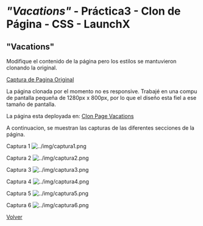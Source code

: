 # ***"Vacations"*** - Práctica3 - Clon de Página - CSS - LaunchX

## "Vacations" 

Modifique el contenido de la página pero los estilos se mantuvieron clonando la original.

[Captura de Pagina Original](https://github.com/Launch-X-Latam/MisionFrontEnd/blob/main/03%20-%20CSS/practica/landingVacunaci%C3%B3n.png?raw=true)

La página clonada por el momento no es responsive.
Trabajé en una compu de pantalla pequeña de 1280px x 800px, por lo que el diseño esta fiel a ese tamaño de pantalla.

La página esta deployada en: [Clon Page Vacations](https://clonpage-vacations.netlify.app/)

A continuacion, se muestran las capturas de las diferentes secciones de la página.

Captura 1 
![../img/captura1.png](./img/captura1.png)

Captura 2 
![../img/captura2.png](./img/captura2.png)

Captura 3 
![../img/captura3.png](./img/captura3.png)

Captura 4 
![../img/captura4.png](./img/captura4.png)

Captura 5 
![../img/captura5.png](./img/captura5.png)

Captura 6 
![../img/captura6.png](./img/captura6.png)


[Volver](../README.md)
